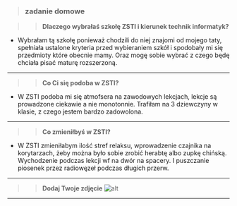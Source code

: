 > ### zadanie domowe


>> **Dlaczego wybrałaś szkołę ZSTI i kierunek technik informatyk?**
- Wybrałam tą szkołę ponieważ chodzili do niej znajomi od mojego taty, spełniała ustalone kryteria przed wybieraniem szkół i spodobały mi się przedmioty które obecnie mamy. Oraz mogę sobie wybrać z czego będę chciała pisać maturę rozszerzoną.
---
>> **Co Ci się podoba w ZSTI?**
- W ZSTI podoba mi się atmofsera na zawodowych lekcjach, lekcje są prowadzone ciekawie a nie monotonnie. Trafiłam na 3 dziewczyny w klasie, z czego jestem bardzo zadowolona.
---
>> **Co zmieniłbyś w ZSTI?**
- W ZSTI zmieniłabym ilość stref relaksu, wprowadzenie czajnika na korytarzach, żeby można było sobie zrobić herabtę albo zupkę chińską. Wychodzenie podczas lekcji wf na dwór na spacery. I puszczanie piosenek przez radiowęzeł podczas długich przerw.
---
>> **Dodaj Twoje zdjęcie**
![alt](https://scontent-frt3-1.xx.fbcdn.net/v/t1.15752-9/277314151_271901905014852_2115134178689533518_n.jpg?_nc_cat=106&ccb=1-5&_nc_sid=ae9488&_nc_ohc=cKXy1IMvZxsAX9e1HB8&_nc_ht=scontent-frt3-1.xx&oh=03_AVLk8dg5Cp2Venmw19VNX-z-IjSXL5m5BQyEt4M0AFufkQ&oe=627160D1)
---


